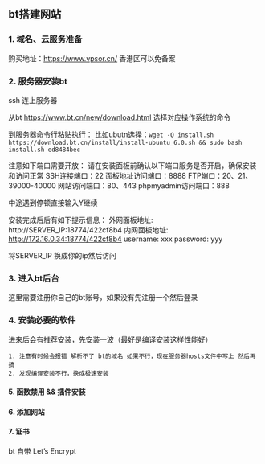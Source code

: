 ## bt搭建网站

### 1. 域名、云服务准备
购买地址：https://www.vpsor.cn/
香港区可以免备案

### 2. 服务器安装bt
ssh 连上服务器

从bt https://www.bt.cn/new/download.html
选择对应操作系统的命令

到服务器命令行粘贴执行：
比如ubutn选择：`wget -O install.sh https://download.bt.cn/install/install-ubuntu_6.0.sh && sudo bash install.sh ed8484bec`

注意如下端口需要开放： 
请在安装面板前确认以下端口服务是否开启，确保安装和访问正常
SSH连接端口：22 面板地址访问端口：8888
FTP端口：20、21、39000-40000 网站访问端口：80、443
phpmyadmin访问端口：888

中途遇到停顿直接输入Y继续


安装完成后后有如下提示信息：
外网面板地址: http://SERVER_IP:18774/422cf8b4
 内网面板地址: http://172.16.0.34:18774/422cf8b4
 username: xxx
 password: yyy 

将SERVER_IP 换成你的ip然后访问

### 3. 进入bt后台
这里需要注册你自己的bt账号，如果没有先注册一个然后登录

### 4. 安装必要的软件
进来后会有推荐安装，先安装一波（最好是编译安装这样性能好）
```
1. 注意有时候会报错 解析不了 bt的域名 如果不行，现在服务器hosts文件中写上 然后再搞
2. 发现编译安装不行，换成极速安装
```

#### 5. 函数禁用 && 插件安装

#### 6. 添加网站

#### 7. 证书
bt 自带 Let’s Encrypt






